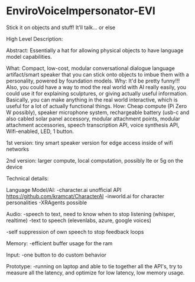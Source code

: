 # EnviroVoiceImpersonator-EVI
Stick it on objects and stuff! It’ll talk… or else

High Level Description:

Abstract: Essentially a hat for allowing physical objects to have language model capabilities.

What: Compact, low-cost, modular conversational dialogue language artifact/smart speaker that you can stick onto objects to imbue them with a personality, powered by foundation models.
Why: It'd be pretty funny!!! Also, you could have a way to mod the real world with AI really easily, you could use it for explaining sculptures, or giving actually useful information. Basically, you can make anything in the real world interactive, which is useful for a lot of actually functional things.
How: Cheap compute (Pi Zero W possibly), speaker microphone system, rechargeable battery (usb-c and also cabled solar panel accessory, modular attachment points, modular attachment accessories, speech transcription API, voice synthesis API, Wifi-enabled, LED, 1 button.

1st version: tiny smart speaker version for edge access inside of wifi networks

2nd version: larger compute, local computation, possibly lte or 5g on the device

Technical details:

Language Model/AI:
-character.ai unofficial API https://github.com/kramcat/CharacterAI
-inworld.ai for character personalities
-XRAgents possible

Audio:
-speech to text, need to know when to stop listening (whisper, realtime)
-text to speech (elevenlabs, azure, google voices)

-self suppression of own speech to stop feedback loops

Memory:
-efficient buffer usage for the ram

Input:
-one button to do custom behavior

Prototype:
-running on laptop and able to tie together all the API's, try to measure all the latency, and optimize for low latency, low memory usage.
